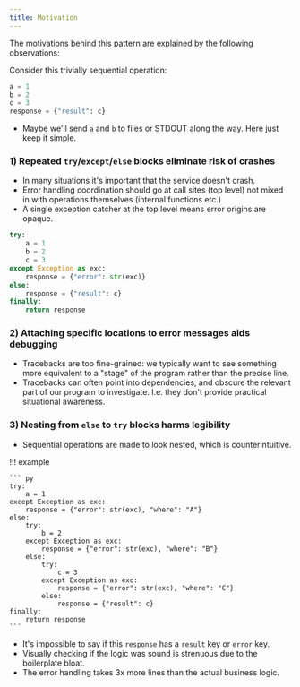 ```yaml
---
title: Motivation
---
```


The motivations behind this pattern are explained by the following observations:

Consider this trivially sequential operation:

``` py
a = 1
b = 2
c = 3
response = {"result": c}
```

- Maybe we'll send `a` and `b` to files or STDOUT along the way. Here just keep it simple.

### 1) Repeated `try`/`except`/`else` blocks eliminate risk of crashes

- In many situations it's important that the service doesn't crash.
- Error handling coordination should go at call sites (top level) not mixed in with operations
  themselves (internal functions etc.)
- A single exception catcher at the top level means error origins are opaque.


``` py
try:
    a = 1
    b = 2
    c = 3
except Exception as exc:
    response = {"error": str(exc)}
else:
    response = {"result": c}
finally:
    return response
```

### 2) Attaching specific locations to error messages aids debugging

- Tracebacks are too fine-grained: we typically want to see something more equivalent to a "stage"
  of the program rather than the precise line.
- Tracebacks can often point into dependencies, and obscure the relevant part of our program to
  investigate. I.e. they don't provide practical situational awareness.


### 3) Nesting from `else` to `try` blocks harms legibility

- Sequential operations are made to look nested, which is counterintuitive.


!!! example

    ``` py
    try:
        a = 1
    except Exception as exc:
        response = {"error": str(exc), "where": "A"}
    else:
        try:
            b = 2
        except Exception as exc:
            response = {"error": str(exc), "where": "B"}
        else:
            try:
                c = 3
            except Exception as exc:
                response = {"error": str(exc), "where": "C"}
            else:
                response = {"result": c}
    finally:
        return response
    ```

- It's impossible to say if this `response` has a `result` key or `error` key.
- Visually checking if the logic was sound is strenuous due to the boilerplate bloat.
- The error handling takes 3x more lines than the actual business logic.
